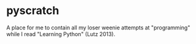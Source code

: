 # pyscratch

A place for me to contain all my loser weenie attempts at "programming" while I read "Learning Python" (Lutz 2013).
